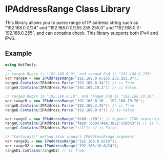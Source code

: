 IPAddressRange Class Library
=============

This library allows you to parse range of IP address string such as "192.168.0.0/24" and "192.168.0.0/255.255.255.0" and "192.168.0.0-192.168.0.255", and can conatins check.
This library supports both IPv4 and IPv6.

Example
-------

```C#
using NetTools;
...
// rangeA.Begin is "192.168.0.0", and rangeA.End is "192.168.0.255".
var rangeA = new IPAddressRange("192.168.0.0/255.255.255.0");
rangeA.Contains(IPAddress.Parse("192.168.0.34")) // is True.
rangeA.Contains(IPAddress.Parse("192.168.10.1")) // is False.

// rangeB.Begin is "192.168.0.10", and rangeB.End is "192.168.10.20".
var rangeB = new IPAddressRange("192.168.0.10 - 192.168.10.20");
rangeB.Contains(IPAddress.Parse("192.168.3.45")) // is True.
rangeB.Contains(IPAddress.Parse("192.168.0.9")) // is False.

var rangeC = new IPAddressRange("fe80::/10"); // Support CIDR expression and IPv6.
rangeC.Contains(IPAddress.Parse("fe80::d503:4ee:3882:c586%3")) // is True.
rangeC.Contains(IPAddress.Parse("::1")) // is False.

// "Contains()" method also support IPAddressRange argument.
var rangeD1 = new IPAddressRange("192.168.0.0/16");
var rangeD2 = new IPAddressRange("192.168.10.0/24");
rangeD1.Contains(rangeD2) // is True.
```
